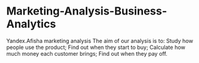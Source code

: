 # Marketing-Analysis-Business-Analytics
Yandex.Afisha marketing analysis The aim of our analysis is to:  Study how people use the product; Find out when they start to buy; Calculate how much money each customer brings; Find out when they pay off.

